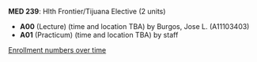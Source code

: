 **MED 239**: Hlth Frontier/Tijuana Elective (2 units)

- **A00** (Lecture) (time and location TBA) by Burgos, Jose L. (A11103403)
- **A01** (Practicum) (time and location TBA) by staff

[Enrollment numbers over time](./MED239.tsv)

